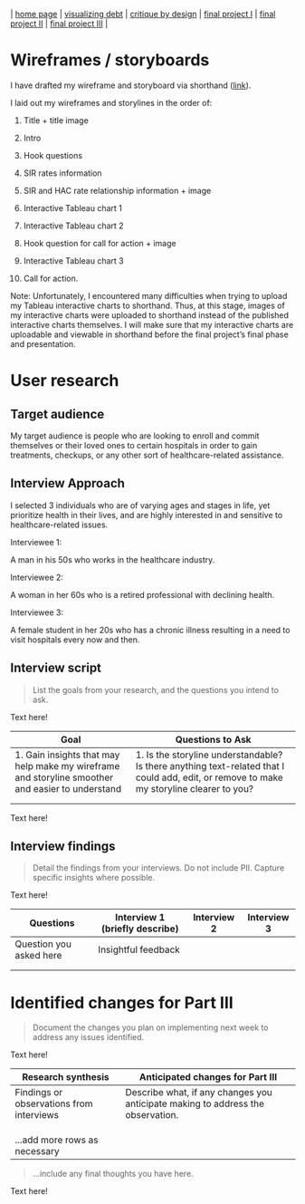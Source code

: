 | [home page](https://cmustudent.github.io/tswd-portfolio-templates/) | [visualizing debt](visualizing-government-debt) | [critique by design](critique-by-design) | [final project I](final-project-part-one) | [final project II](final-project-part-two) | [final project III](final-project-part-three) |

# Wireframes / storyboards

I have drafted my wireframe and storyboard via shorthand ([link](https://carnegiemellon.shorthandstories.com/sir-rates/index.html)).

I laid out my wireframes and storylines in the order of:

1. Title + title image

2. Intro

3. Hook questions

4. SIR rates information

5. SIR and HAC rate relationship information + image

6. Interactive Tableau chart 1

7. Interactive Tableau chart 2

8. Hook question for call for action + image

9. Interactive Tableau chart 3

10. Call for action.


Note:
Unfortunately, I encountered many difficulties when trying to upload my Tableau interactive charts to shorthand. Thus, at this stage, images of my interactive charts were uploaded to shorthand instead of the published interactive charts themselves. I will make sure that my interactive charts are uploadable and viewable in shorthand before the final project’s final phase and presentation.

# User research 

## Target audience
My target audience is people who are looking to enroll and commit themselves or their loved ones to certain hospitals in order to gain treatments, checkups, or any other sort of healthcare-related assistance.

## Interview Approach
I selected 3 individuals who are of varying ages and stages in life, yet prioritize health in their lives, and are highly interested in and sensitive to healthcare-related issues.

Interviewee 1:

A man in his 50s who works in the healthcare industry.

Interviewee 2:

A woman in her 60s who is a retired professional with declining health.

Interviewee 3:

A female student in her 20s who has a chronic illness resulting in a need to visit hospitals every now and then.

## Interview script
> List the goals from your research, and the questions you intend to ask. 

Text here!

| Goal | Questions to Ask |
|------|------------------|
| 1. Gain insights that may help make my wireframe and storyline smoother and easier to understand | 1. Is the storyline understandable? Is there anything text-related that I could add, edit, or remove to make my storyline clearer to you? |
|      |                  |
|      |                  |


Text here!

## Interview findings
> Detail the findings from your interviews.  Do not include PII.  Capture specific insights where possible.

Text here!

| Questions               | Interview 1 (briefly describe) | Interview 2 | Interview 3 |
|-------------------------|--------------------------------|-------------|-------------|
| Question you asked here | Insightful feedback            |             |             |
|                         |                                |             |             |
|                         |                                |             |             |


# Identified changes for Part III
> Document the changes you plan on implementing next week to address any issues identified.  

Text here!

| Research synthesis                       | Anticipated changes for Part III                                                |
|------------------------------------------|---------------------------------------------------------------------------------|
| Findings or observations from interviews | Describe what, if any changes you anticipate making to address the observation. |
|                                          |                                                                                 |
|                                          |                                                                                 |
|                                          |                                                                                 |
| ...add more rows as necessary            |                                                                                 |

> ...include any final thoughts you have here. 

Text here!



